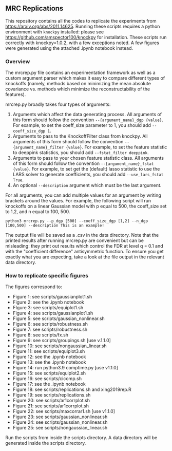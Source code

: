 ## MRC Replications

This repository contains all the codes to replicate the experiments from https://arxiv.org/abs/2011.14625. Running these scripts requires a python environment with ``knockpy`` installed: please see https://github.com/amspector100/knockpy for installation. These scripts run correctly with knockpy=1.0.2, with a few exceptions noted. A few figures were generated using the attached .ipynb notebook instead.

### Overview

The mrcrep.py file contains an experimentation framework as well as a custom argument parser which makes it easy to compare different types of knockoffs (namely, methods based on minimizing the mean absolute covariance vs. methods which minimize the reconstructability of the features).

mrcrep.py broadly takes four types of arguments:
1. Arguments which affect the data generating process. All arguments of this form should follow the convention ``--{argument_name}_dgp {value}``. For example, to set the coeff_size parameter to 1, you should add ``--coeff_size_dgp 1``. 
2. Arguments to pass to the KnockoffFilter class from knockpy. All arguments of this form should follow the convention `--{argument_name}_filter {value}`. For example, to set the feature statistic to deeppink statistics, you should add ``--fstat_filter deeppink``.
3. Arguments to pass to your chosen feature statistic class. All arguments of this form should follow the convention ``--{argument_name}_fstat {value}``. For example, to set get the (default) lasso statistic to use the LARS solver to generate coefficients, you should add ``--use_lars_fstat True``.
4. An optional ``--description`` argument which must be the last argument.

For all arguments, you can add multiple values for an argument by writing brackets around the values. For example, the following script will run knockoffs on a linear Gaussian model with p equal to 500, the coeff_size set to 1,2, and n equal to 100, 500.

```
python3 mrcrep.py --p_dgp [500] --coeff_size_dgp [1,2] --n_dgp [100,500] --description This is an example!
```

The output file will be saved as a .csv in the data directory. Note that the printed results after running mrcrep.py are convenient but can be misleading: they print out results which control the FDR at level q = 0.1 and with the "coefficient difference" antisymmetric function. To ensure you get exactly what you are expecting, take a look at the file output in the relevant data directory.

### How to replicate specific figures

The figures correspond to:

- Figure 1: see scripts/gaussianplot1.sh
- Figure 2: see the .ipynb notebook
- FIgure 3: see scripts/equiplot1.sh
- Figure 4: see scripts/gaussianplot1.sh
- Figure 5: see scripts/gaussian_nonlinear.sh
- Figure 6: see scripts/robustness.sh
- Figure 7: see scripts/robustness.sh
- Figure 8: see scripts/fx.sh
- Figure 9: see scripts/groupings.sh [use v.1.1.0]
- Figure 10: see scripts/nongaussian_linear.sh
- Figure 11: see scripts/equiplot3.sh
- Figure 12: see the .ipynb notebook
- Figure 13: see the .ipynb notebook
- Figure 14: run python3.9 comptime.py [use v1.1.0]
- Figure 15: see scripts/equiplot2.sh
- Figure 16: see scripts/cicomp.sh
- Figure 17: see the .ipynb notebook
- Figure 18: see scripts/replications.sh and xing2019rep.R
- Figure 19: see scripts/replications.sh
- Figure 20: see scripts/ar1corrplot.sh
- Figure 21: see scripts/ar1corrplot.sh
- Figure 22: see scripts/maxcorrar1.sh [use v1.1.0]
- Figure 23: see scripts/gaussian_nonlinear.sh
- Figure 24: see scripts/gaussian_nonlinear.sh
- Figure 25: see scripts/nongaussian_linear.sh

Run the scripts from inside the scripts directory. A data directory will be generated inside the scripts directory.